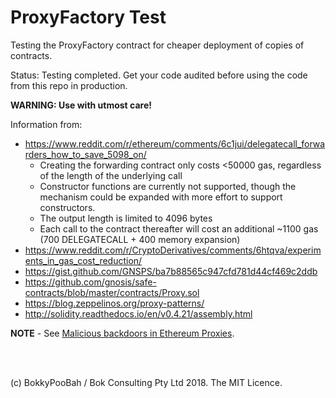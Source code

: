# ProxyFactory Test

Testing the ProxyFactory contract for cheaper deployment of copies of contracts.

Status: Testing completed. Get your code audited before using the code from this repo in production.

**WARNING: Use with utmost care!**

Information from:

* https://www.reddit.com/r/ethereum/comments/6c1jui/delegatecall_forwarders_how_to_save_5098_on/
  * Creating the forwarding contract only costs <50000 gas, regardless of the length of the underlying call
  * Constructor functions are currently not supported, though the mechanism could be expanded with more effort to support constructors.
  * The output length is limited to 4096 bytes
  * Each call to the contract thereafter will cost an additional ~1100 gas (700 DELEGATECALL + 400 memory expansion)
* https://www.reddit.com/r/CryptoDerivatives/comments/6htqva/experiments_in_gas_cost_reduction/
* https://gist.github.com/GNSPS/ba7b88565c947cfd781d44cf469c2ddb
* https://github.com/gnosis/safe-contracts/blob/master/contracts/Proxy.sol
* https://blog.zeppelinos.org/proxy-patterns/
* http://solidity.readthedocs.io/en/v0.4.21/assembly.html

**NOTE** - See [Malicious backdoors in Ethereum Proxies](https://medium.com/nomic-labs-blog/malicious-backdoors-in-ethereum-proxies-62629adf3357).

<br />

<br />

(c) BokkyPooBah / Bok Consulting Pty Ltd 2018. The MIT Licence.
